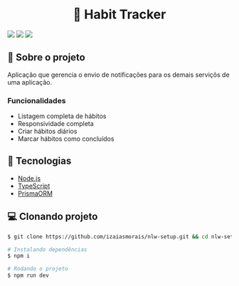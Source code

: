 <h1 align='center'>
   💬 Habit Tracker
</h1>

<div>
<img src="https://img.shields.io/static/v1?label=LICENSE&message=MIT&color=EA2845&style=for-the-badge"/> <img src="https://img.shields.io/static/v1?label=STATUS&message=DEVELOPING&color=EA2845&style=for-the-badge"/> <img src="https://img.shields.io/static/v1?label=NPM&message=v6.14.17&color=EA2845&style=for-the-badge"/>
</div>

## 📃 Sobre o projeto

Aplicação que gerencia o envio de notificações para os demais serviçõs de uma aplicação.

### Funcionalidades

- Listagem completa de hábitos
- Responsividade completa
- Criar hábitos diários
- Marcar hábitos como concluídos

## 🚀 Tecnologias

- [Node.js](https://nodejs.org/en/)
- [TypeScript](https://www.typescriptlang.org/)
- [PrismaORM](https://www.prisma.io/)


## 💻 Clonando projeto

```bash
$ git clone https://github.com/izaiasmorais/nlw-setup.git && cd nlw-setup
```

```bash
# Instalando dependências
$ npm i

# Rodando o projeto
$ npm run dev

```
